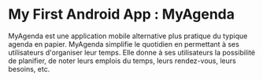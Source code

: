 # My First Android App : MyAgenda

MyAgenda est une application mobile alternative plus pratique du typique agenda en papier. MyAgenda simplifie le quotidien  en  permettant à ses utilisateurs d'organiser leur temps. Elle donne à ses utilisateurs la possibilité de planifier, de noter leurs emplois du temps, leurs rendez-vous, leurs besoins, etc.
